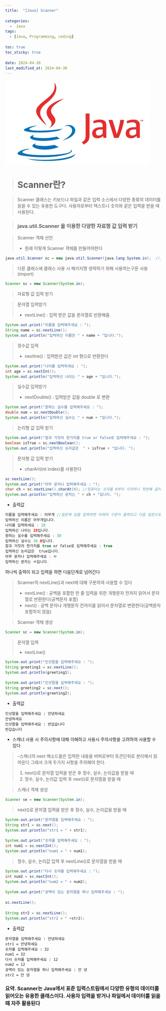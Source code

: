 ```yaml
---
title:  "[Java] Scanner" 

categories:
  -  Java
tags:
  - [Java, Programming, coding]

toc: true
toc_sticky: true

date: 2024-04-30
last_modified_at: 2024-04-30
---
```


![java.png](/assets/images/java.png)

> # Scanner란?

> Scanner 클래스는 키보드나 파일과 같은 입력 소스에서 다양한 종류의 데이터를 읽을 수 있는 유용한 도구다. 사용자로부터 텍스트나 숫자와 같은 입력을 받을 때 사용된다.

> ### java.util.Scanner 을 이용한 다양한 자료형 값 입력 받기

> Scanner 객체 선언
> - 원래 이렇게 Scanner 객체를 만들어야한다

~~~java
java.util.Scanner sc = new java.util.Scanner(java.lang.System.in);  //java.lang은 생략 가능
~~~

> 다른 클래스에 클래스 사용 시 패키지명 생략하기 위해 사용하는구문 사용(import)

~~~java
Scanner sc = new Scanner(System.in);
~~~

> 자료형 값 입력 받기

> 문자열 입력받기
> - nextLine() : 입력 받은 값을 문자열로 반환해줌

~~~java
System.out.print("이름을 입력해주세요 : ");
String name = sc.nextLine();
System.out.println("입력하신 이름은 " + name + "입니다.");
~~~

> 정수값 입력
> - nextIne() : 입력받은 값은 int 형으로 반환한다

~~~java
System.out.print("나이를 입력하세요 : ");
int age = sc.nextInt();
System.out.println("입력하신 나이는 " + age + "입니다.");
~~~

> 실수값 입력받기
> - nextDouble() : 입력받은 값을 double 로 변환

~~~java
System.out.print("원하는 실수를 입력해주세요 : ");
double num = sc.nextDouble();
System.out.println("입력하신 실수는 " + num + "입니다.");
~~~

> 논리형 값 입력 받기

~~~java
System.out.print("참과 거짓의 한가지를 true or false로 입력해주세요 : ");
boolean isTrue = sc.nextBoolean();
System.out.println("입력하신 논리값은  " + isTrue + "입니다. ");
~~~

> 문자형 값 입력 받기
> - charArt(int index)를 사용한다

~~~java
sc.nextLine();
System.out.print("아무 문자나 입력해주세요 : ");
char ch = sc.nextLine().charAt(0); //컴퓨터는 숫자를 0부터 시작하니 첫번째 글자를 알아본다는 뜻
System.out.println("입력하신 문자는 " + ch + "입니다. ");
~~~

- 출력값

~~~java
이름을 입력해주세요 : 아무개 //질문에 답을 입력하면 아래의 구문이 출력되고 다음 질문으로 넘어간다
입력하신 이름은 아무개입니다.
나이를 입력하세요 : 28
입력하신 나이는 28입니다.
원하는 실수를 입력해주세요 : 30
입력하신 실수는 30.0입니다.
참과 거짓의 한가지를 true or false로 입력해주세요 : true
입력하신 논리값은  true입니다. 
아무 문자나 입력해주세요 : ㅁ
입력하신 문자는 ㅁ입니다. 
~~~
하나씩 출력이 되고 입력을 하면 다음단계로 넘어간다

> Scanner의 nextLine()과 next에 대해 구분하여 사용할 수 있다
> - nextLine() : 공백을 포함한 한 줄 입력을 위한 개행문자 전까지 읽어서 문자열로 반환한다(공백문자 포함)
> - next() : 공백 문자나 개행문자 전까지를 읽어서 문자열로 변환한다(공백문자 포함하지 않음)

> Scanner 객체 생성

~~~java
Scanner sc = new Scanner(System.in);
~~~

> 문자열 입력
> - nextLine()

~~~java
System.out.print("인삿말을 입력해주세요 : ");
String greeting1 = sc.nextLine();
System.out.println(greeting1);

System.out.print("인삿말을 입력해주세요 : ");
String greeting2 = sc.next();
System.out.println(greeting2);
~~~

- 출력값

~~~
인삿말을 입력해주세요 : 안녕하세요
안녕하세요
인삿말을 입력해주세요 : 반갑습니다
반갑습니다
~~~

- 스캐너 사용 시 주의사항에 대해 이해하고 사용시 주의사항을 고려하여 사용할 수 있다

> -스캐너의 next 메소드들은 입력한 내용을 버퍼로부터 토큰단위로 분리해서 읽어온다
> 그래서 크게 두가지 사항을 주의해야 한다.
> 1. next()로 문자열 입력을 받은 후 정수, 실수, 논리값을 받을 때
> 2. 정수, 실수, 논리값 입력 후 next()로 문자열을 받을 때

> 스캐너 객체 생성
~~~java
Scanner se = new Scanner(System.in);
~~~

> next()로 문자열 입력을 받은 후 정수, 실수, 논리값을 받을 때
~~~java
System.out.print("문자열을 입력해주세요 : ");
String str1 = sc.next();
System.out.println("str1 = " + str1);

System.out.print("숫자를 입력해주세요 : ");
int num1 = sc.nextInt();
System.out.println("num1 = " + num1);
~~~

> 정수, 실수, 논리값 입력 후 nextLine()로 문자열을 받을 때

~~~java
System.out.print("다시 숫자를 입력해주세요 : ");
int num2 = sc.nextInt();
System.out.println("num2 = " + num2);

System.out.print("공백이 있는 문자열을 하나 입력해주세요 : ");

sc.nextLine();

String str2 = sc.nextLine();
System.out.println("str2 = " +str2);
~~~

- 출력값

~~~
문자열을 입력해주세요 : 안녕하세요
str1 = 안녕하세요
숫자를 입력해주세요 : 32
num1 = 32
다시 숫자를 입력해주세요 : 12
num2 = 12
공백이 있는 문자열을 하나 입력해주세요 : 안 녕
str2 = 안 녕
~~~

### 요약. Scanner는 Java에서 표준 입력스트림에서 다양한 유형의 데이터를 읽어오는 유용한 클래스이다. 사용자 입력을 받거나 파일에서 데이터를 읽을 때 자주 활용된다


